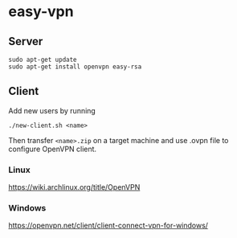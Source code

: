 # easy-vpn

## Server

```
sudo apt-get update
sudo apt-get install openvpn easy-rsa
```

## Client

Add new users by running
```
./new-client.sh <name>
```

Then transfer `<name>.zip` on a target machine and use .ovpn file to configure OpenVPN client.

### Linux

https://wiki.archlinux.org/title/OpenVPN

### Windows

https://openvpn.net/client/client-connect-vpn-for-windows/
